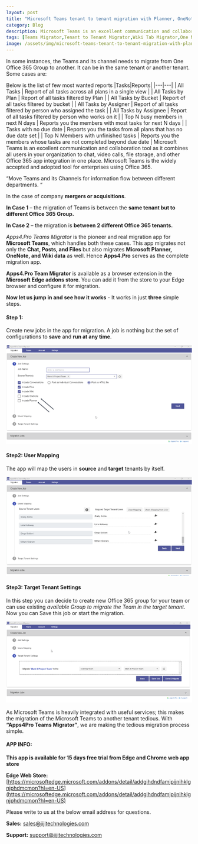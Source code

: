 ```yaml
---
layout: post
title: "Microsoft Teams tenant to tenant migration with Planner, OneNote and Wiki tabs"
category: Blog
description: Microsoft Teams is an excellent communication and collaboration tool as it combines all users in your organization to chat, video calls, file storage, and other Office 365 app integration in one place. Microsoft Teams is the widely accepted and adopted tool for enterprises using Office 365.
tags: [Teams Migrator,Tenant to Tenant Migrator,Wiki Tab Migrator,One Note Tab Migrator,Planner Tab Migrator]
image: /assets/img/microsoft-teams-tenant-to-tenant-migration-with-planner-onenote-and-wiki-tabs/ms-teams-migration-banner.png
---
```

In some instances, the Teams and its channel needs to migrate from One
Office 365 Group to another. It can be in the same tenant or another
tenant. Some cases are:

Below is the list of few most wanted reports
|Tasks|Reports|
|---|---|
| All Tasks                            | Report of all tasks across all plans in a single view                  |
| All Tasks by Plan                    | Report of all tasks filtered by Plan                                   |
| All Tasks by Bucket                  | Report of all tasks filtered by bucket                                 |
| All Tasks by Assigner                | Report of all tasks filtered by person who assigned the task           |
| All Tasks by Assignee                | Report of all tasks filtered by person who works on it                 |
| Top N busy members in next N days    | Reports you the members with most tasks for next N days                |
| Tasks with no due date               | Reports you the tasks from all plans that has no due date set          |
| Top N Members with unfinished tasks  | Reports you the members whose tasks are not completed beyond due date  |
Microsoft Teams is an excellent communication and collaboration tool as
it combines all users in your organization to chat, video calls, file
storage, and other Office 365 app integration in one place. Microsoft
Teams is the widely accepted and adopted tool for enterprises using
Office 365.

“Move Teams and its Channels for information flow between different
departments. “

In the case of company **mergers or acquisitions**.

**In Case 1** – the migration of Teams is between the **same tenant but to different Office 365 Group.**

**In Case 2** – the migration is **between 2 different Office 365 tenants.**

*Apps4.Pro Teams Migrator* is the pioneer and real migration app for
**Microsoft Teams**, which handles both these cases. This app migrates
not only the **Chat, Posts, and Files** but also migrates **Microsoft
Planner, OneNote, and Wiki data** as well. Hence **Apps4.Pro** serves as
the complete migration app.

**Apps4.Pro Team Migrator** is available as a browser extension in the
**Microsoft Edge addons store**. You can add it from the store to your
Edge browser and configure it for migration.

**Now let us jump in and see how it works** - It works in just **three**
simple steps.

#### **Step 1:**

Create new jobs in the app for migration. A job is nothing but the set
of configurations to **save** and **run at any time**.

![](/assets/img/microsoft-teams-tenant-to-tenant-migration-with-planner-onenote-and-wiki-tabs/msapp-for-migration.png)


#### **Step2: User Mapping**

The app will map the users in **source** and **target** tenants by
itself.

![](/assets/img/microsoft-teams-tenant-to-tenant-migration-with-planner-onenote-and-wiki-tabs/ms-user-mapping.png)

#### **Step3: Target Tenant Settings**

In this step you can decide to create new Office 365 group for your team
or can use existing *available Group to migrate the Team in the target
tenant*. Now you can Save this job or start the migration.

![](/assets/img/microsoft-teams-tenant-to-tenant-migration-with-planner-onenote-and-wiki-tabs/mstarget-tenant-setting.png)

As Microsoft Teams is heavily integrated with useful services; this
makes the migration of the Microsoft Teams to another tenant tedious.
With **“Apps4Pro Teams Migrator”**, we are making the tedious migration
process simple.

#### **APP INFO:**

**This app is available for 15 days free trial from Edge and Chrome web
app store**

**Edge Web Store:**
[https://microsoftedge.microsoft.com/addons/detail/addgihdndfamjpijnihklgnjphdmcmon?hl=en-US](https://microsoftedge.microsoft.com/addons/detail/addgihdndfamjpijnihklgnjphdmcmon?hl=en-US)

Please write to us at the below email address for questions.

**Sales:**
[sales@jijitechnologies.com](mailto:sales@jijitechnologies.com)

**Support:**
[support@jijitechnologies.com](mailto:support@jijitechnologies.com)
